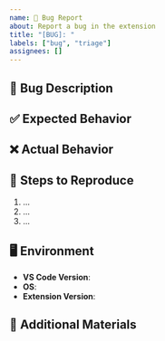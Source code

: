 ```yaml
---
name: 🐞 Bug Report
about: Report a bug in the extension
title: "[BUG]: "
labels: ["bug", "triage"]
assignees: []
---
```


## 🐛 Bug Description

<!-- Briefly describe the issue -->

## ✅ Expected Behavior

<!-- Describe what you expected to happen -->

## ❌ Actual Behavior

<!-- Describe what actually happened -->

## 🔁 Steps to Reproduce

1. ...
2. ...
3. ...

## 🖥️ Environment

- **VS Code Version**:
- **OS**:
- **Extension Version**:

## 📎 Additional Materials

<!-- Attach logs, screenshots, or other files if necessary -->
